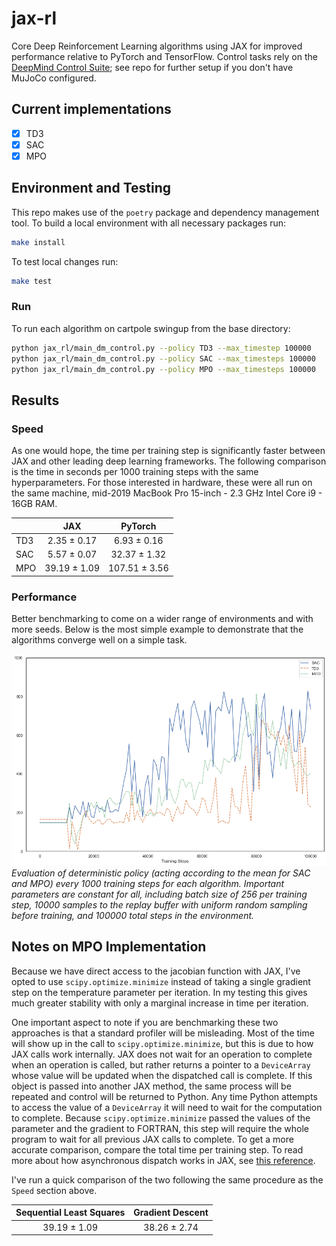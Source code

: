 # jax-rl

Core Deep Reinforcement Learning algorithms using JAX for improved performance relative to PyTorch and TensorFlow. Control tasks rely on the [DeepMind Control Suite](https://github.com/deepmind/dm_control); see repo for further setup if you don't have MuJoCo configured.

## Current implementations

- [x] TD3
- [x] SAC
- [x] MPO

## Environment and Testing

This repo makes use of the `poetry` package and dependency management tool. To build a local environment with all necessary packages run:

```bash
make install
```

To test local changes run:

```bash
make test
```

### Run

To run each algorithm on cartpole swingup from the base directory:

```bash
python jax_rl/main_dm_control.py --policy TD3 --max_timestep 100000
python jax_rl/main_dm_control.py --policy SAC --max_timesteps 100000
python jax_rl/main_dm_control.py --policy MPO --max_timesteps 100000
```

## Results

### Speed

As one would hope, the time per training step is significantly faster between JAX and other leading deep learning frameworks. The following comparison is the time in seconds per 1000 training steps with the same hyperparameters. For those interested in hardware, these were all run on the same machine, mid-2019 MacBook Pro 15-inch - 2.3 GHz Intel Core i9 - 16GB RAM.

|     |      JAX     |    PyTorch    |
|-----|:------------:|:-------------:|
| TD3 | 2.35 ± 0.17  | 6.93 ± 0.16   |
| SAC | 5.57 ± 0.07  | 32.37 ± 1.32  |
| MPO | 39.19 ± 1.09 | 107.51 ± 3.56 |

### Performance

Better benchmarking to come on a wider range of environments and with more seeds. Below is the most simple example to demonstrate that the algorithms converge well on a simple task.

![](docs/_static/reward_plots.png?raw=true)
*Evaluation of deterministic policy (acting according to the mean for SAC and MPO) every 1000 training steps for each algorithm. Important parameters are constant for all, including batch size of 256 per training step, 10000 samples to the replay buffer with uniform random sampling before training, and 100000 total steps in the environment.*

## Notes on MPO Implementation

Because we have direct access to the jacobian function with JAX, I've opted to use `scipy.optimize.minimize` instead of taking a single gradient step on the temperature parameter per iteration. In my testing this gives much greater stability with only a marginal increase in time per iteration.

One important aspect to note if you are benchmarking these two approaches is that a standard profiler will be misleading. Most of the time will show up in the call to `scipy.optimize.minimize`, but this is due to how JAX calls work internally. JAX does not wait for an operation to complete when an operation is called, but rather returns a pointer to a `DeviceArray` whose value will be updated when the dispatched call is complete. If this object is passed into another JAX method, the same process will be repeated and control will be returned to Python. Any time Python attempts to access the value of a `DeviceArray` it will need to wait for the computation to complete. Because `scipy.optimize.minimize` passed the values of the parameter and the gradient to FORTRAN, this step will require the whole program to wait for all previous JAX calls to complete. To get a more accurate comparison, compare the total time per training step. To read more about how asynchronous dispatch works in JAX, see [this reference](https://jax.readthedocs.io/en/latest/async_dispatch.html).

I've run a quick comparison of the two following the same procedure as the `Speed` section above.

| Sequential Least Squares | Gradient Descent |
|:------------------------:|:----------------:|
|       39.19 ± 1.09       |   38.26 ± 2.74   |

